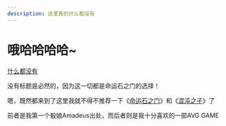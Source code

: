 ```yaml
---
description: 这里真的什么都没有
---
```


# 哦哈哈哈哈\~

[什么都没有](../../../../../../../extras/fu-lu/yi-dian-dian-si-huo.md)

没有标题是必然的，因为这一切都是命运石之门的选择！

嗯，既然都来到了这里我就不得不推荐一下《[命运石之门](https://baike.baidu.com/item/%E5%91%BD%E8%BF%90%E7%9F%B3%E4%B9%8B%E9%97%A8/10823?fr=aladdin)》和《[混沌之子](https://baike.baidu.com/item/CHAOS%3BCHILD/12637325?fromtitle=%E6%B7%B7%E6%B2%8C%E4%B9%8B%E5%AD%90\&fromid=17649164)》了

前者是我第一个骰娘Amadeus出处，而后者则是我十分喜欢的一部AVG GAME
